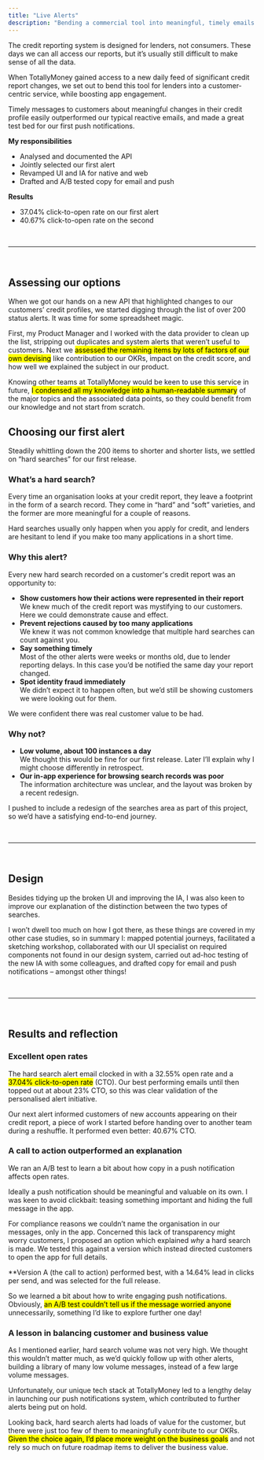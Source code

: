 ```yaml
---
title: "Live Alerts"
description: "Bending a commercial tool into meaningful, timely emails and notifications that outperformed our best campaigns"
---
```


The credit reporting system is designed for lenders, not consumers. These days we can all access our reports, but it’s usually still difficult to make sense of all the data. 

When TotallyMoney gained access to a new daily feed of significant credit report changes, we set out to bend this tool for lenders into a customer-centric service, while boosting app engagement.

Timely messages to customers about meaningful changes in their credit profile easily outperformed our typical reactive emails, and made a great test bed for our first push notifications.

**My responsibilities**
- Analysed and documented the API
- Jointly selected our first alert
- Revamped UI and IA for native and web
- Drafted and A/B tested copy for email and push

**Results**
- 37.04% click-to-open rate on our first alert
- 40.67% click-to-open rate on the second

<br/>

----

<br/>

## Assessing our options

When we got our hands on a new API that highlighted changes to our customers’ credit profiles, we started digging through the list of over 200 status alerts. It was time for some spreadsheet magic.

First, my Product Manager and I worked with the data provider to clean up the list, stripping out duplicates and system alerts that weren’t useful to customers. Next we <mark>assessed the remaining items by lots of factors of our own devising</mark> like contribution to our OKRs, impact on the credit score, and how well we explained the subject in our product.

Knowing other teams at TotallyMoney would be keen to use this service in future, <mark>I condensed all my knowledge into a human-readable summary</mark> of the major topics and the associated data points, so they could benefit from our knowledge and not start from scratch.

## Choosing our first alert

Steadily whittling down the 200 items to shorter and shorter lists, we settled on “hard searches” for our first release.

### What’s a hard search?

Every time an organisation looks at your credit report, they leave a footprint in the form of a search record. They come in “hard” and “soft” varieties, and the former are more meaningful for a couple of reasons.

Hard searches usually only happen when you apply for credit, and lenders are hesitant to lend if you make too many applications in a short time.

### Why this alert?

Every new hard search recorded on a customer's credit report was an opportunity to:

- **Show customers how their actions were represented in their report**\
We knew much of the credit report was mystifying to our customers. Here we could demonstrate cause and effect.
- **Prevent rejections caused by too many applications**\
We knew it was not common knowledge that multiple hard searches can count against you. 
- **Say something timely**\
Most of the other alerts were weeks or months old, due to lender reporting delays. In this case you’d be notified the same day your report changed.
- **Spot identity fraud immediately**\
We didn’t expect it to happen often, but we’d still be showing customers we were looking out for them.

We were confident there was real customer value to be had.

### Why not?

- **Low volume, about 100 instances a day**\
We thought this would be fine for our first release. Later I’ll explain why I might choose differently in retrospect.
- **Our in-app experience for browsing search records was poor**\
The information architecture was unclear, and the layout was broken by a recent redesign.

I pushed to include a redesign of the searches area as part of this project, so we’d have a satisfying end-to-end journey.

<br/>

----

<br/>

## Design

Besides tidying up the broken UI and improving the IA, I was also keen to improve our explanation of the distinction between the two types of searches. 

I won’t dwell too much on how I got there, as these things are covered in my other case studies, so in summary I: mapped potential journeys, facilitated a sketching workshop, collaborated with our UI specialist on required components not found in our design system, carried out ad-hoc testing of the new IA with some colleagues, and drafted copy for email and push notifications – amongst other things!

<br/>

----

<br/>

## Results and reflection

### Excellent open rates

The hard search alert email clocked in with a 32.55% open rate and a <mark>37.04% click-to-open rate</mark> (CTO). Our best performing emails until then topped out at about 23% CTO, so this was clear validation of the personalised alert initiative.

Our next alert informed customers of new accounts appearing on their credit report, a piece of work I started before handing over to another team during a reshuffle. It performed even better: 40.67% CTO.

### A call to action outperformed an explanation

We ran an A/B test to learn a bit about how copy in a push notification affects open rates.

Ideally a push notification should be meaningful and valuable on its own. I was keen to avoid clickbait: teasing something important and hiding the full message in the app. 

For compliance reasons we couldn’t name the organisation in our messages, only in the app. Concerned this lack of transparency might worry customers, I proposed an option which explained *why* a hard search is made. We tested this against a version which instead directed customers to open the app for full details.

**Version A (the call to action) performed best, with a 14.64% lead</mark> in clicks per send, and was selected for the full release.

So we learned a bit about how to write engaging push notifications. Obviously, <mark>an A/B test couldn’t tell us if the message worried anyone</mark> unnecessarily, something I’d like to explore further one day!

### A lesson in balancing customer and business value

As I mentioned earlier, hard search volume was not very high. We thought this wouldn’t matter much, as we’d quickly follow up with other alerts, building a library of many low volume messages, instead of a few large volume messages.

Unfortunately, our unique tech stack at TotallyMoney led to a lengthy delay in launching our push notifications system, which contributed to further alerts being put on hold.

Looking back, hard search alerts had loads of value for the customer, but there were just too few of them to meaningfully contribute to our OKRs. <mark>Given the choice again, I’d place more weight on the business goals</mark>  and not rely so much on future roadmap items to deliver the business value.